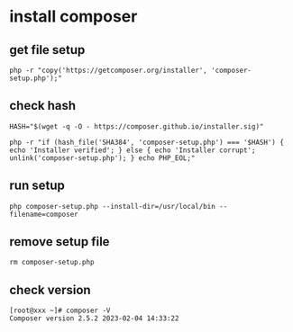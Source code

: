 # install composer

## get file setup

````
php -r "copy('https://getcomposer.org/installer', 'composer-setup.php');"
````

## check hash

````
HASH="$(wget -q -O - https://composer.github.io/installer.sig)"

php -r "if (hash_file('SHA384', 'composer-setup.php') === '$HASH') { echo 'Installer verified'; } else { echo 'Installer corrupt'; unlink('composer-setup.php'); } echo PHP_EOL;"

````

## run setup

````
php composer-setup.php --install-dir=/usr/local/bin --filename=composer
````

## remove setup file

````
rm composer-setup.php
````

## check version

````
[root@xxx ~]# composer -V
Composer version 2.5.2 2023-02-04 14:33:22
````

